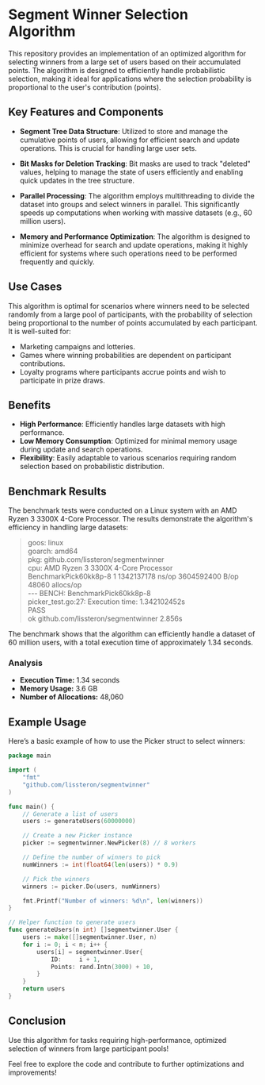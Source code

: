 # Segment Winner Selection Algorithm

This repository provides an implementation of an optimized algorithm for selecting winners from a large set of users based on their accumulated points. The algorithm is designed to efficiently handle probabilistic selection, making it ideal for applications where the selection probability is proportional to the user's contribution (points).

## Key Features and Components

- **Segment Tree Data Structure**: Utilized to store and manage the cumulative points of users, allowing for efficient search and update operations. This is crucial for handling large user sets.

- **Bit Masks for Deletion Tracking**: Bit masks are used to track "deleted" values, helping to manage the state of users efficiently and enabling quick updates in the tree structure.

- **Parallel Processing**: The algorithm employs multithreading to divide the dataset into groups and select winners in parallel. This significantly speeds up computations when working with massive datasets (e.g., 60 million users).

- **Memory and Performance Optimization**: The algorithm is designed to minimize overhead for search and update operations, making it highly efficient for systems where such operations need to be performed frequently and quickly.

## Use Cases

This algorithm is optimal for scenarios where winners need to be selected randomly from a large pool of participants, with the probability of selection being proportional to the number of points accumulated by each participant. It is well-suited for:
- Marketing campaigns and lotteries.
- Games where winning probabilities are dependent on participant contributions.
- Loyalty programs where participants accrue points and wish to participate in prize draws.

## Benefits

- **High Performance**: Efficiently handles large datasets with high performance.
- **Low Memory Consumption**: Optimized for minimal memory usage during update and search operations.
- **Flexibility**: Easily adaptable to various scenarios requiring random selection based on probabilistic distribution.

## Benchmark Results

The benchmark tests were conducted on a Linux system with an AMD Ryzen 3 3300X 4-Core Processor. The results demonstrate the algorithm's efficiency in handling large datasets:

>goos: linux  
>goarch: amd64  
>pkg: github.com/lissteron/segmentwinner  
>cpu: AMD Ryzen 3 3300X 4-Core Processor               
>BenchmarkPick60kk8p-8   	       1	1342137178 ns/op	3604592400 B/op	   48060 allocs/op  
>--- BENCH: BenchmarkPick60kk8p-8  
>    picker_test.go:27: Execution time: 1.342102452s  
>PASS  
>ok  	github.com/lissteron/segmentwinner	2.856s  

The benchmark shows that the algorithm can efficiently handle a dataset of 60 million users, with a total execution time of approximately 1.34 seconds.

### Analysis

- **Execution Time:** 1.34 seconds
- **Memory Usage:** 3.6 GB
- **Number of Allocations:** 48,060

## Example Usage
Here’s a basic example of how to use the Picker struct to select winners:

```go
package main

import (
	"fmt"
	"github.com/lissteron/segmentwinner"
)

func main() {
	// Generate a list of users
	users := generateUsers(60000000)

	// Create a new Picker instance
	picker := segmentwinner.NewPicker(8) // 8 workers

	// Define the number of winners to pick
	numWinners := int(float64(len(users)) * 0.9)

	// Pick the winners
	winners := picker.Do(users, numWinners)

	fmt.Printf("Number of winners: %d\n", len(winners))
}

// Helper function to generate users
func generateUsers(n int) []segmentwinner.User {
	users := make([]segmentwinner.User, n)
	for i := 0; i < n; i++ {
		users[i] = segmentwinner.User{
			ID:     i + 1,
			Points: rand.Intn(3000) + 10,
		}
	}
	return users
}
```

## Conclusion

Use this algorithm for tasks requiring high-performance, optimized selection of winners from large participant pools!

Feel free to explore the code and contribute to further optimizations and improvements!
